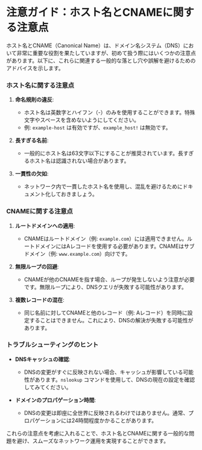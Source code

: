 # 注意ガイド：ホスト名とCNAMEに関する注意点

ホスト名とCNAME（Canonical Name）は、ドメイン名システム（DNS）において非常に重要な役割を果たしていますが、初めて扱う際にはいくつかの注意点があります。以下に、これらに関連する一般的な落とし穴や誤解を避けるためのアドバイスを示します。

### ホスト名に関する注意点
1. **命名規則の違反**:
   - ホスト名は英数字とハイフン（-）のみを使用することができます。特殊文字やスペースを含めないようにしてください。
   - 例: `example-host` は有効ですが、`example_host!` は無効です。

2. **長すぎる名前**:
   - 一般的にホスト名は63文字以下にすることが推奨されています。長すぎるホスト名は認識されない場合があります。

3. **一貫性の欠如**:
   - ネットワーク内で一貫したホスト名を使用し、混乱を避けるためにドキュメント化しておきましょう。

### CNAMEに関する注意点
1. **ルートドメインへの適用**:
   - CNAMEはルートドメイン（例: `example.com`）には適用できません。ルートドメインにはAレコードを使用する必要があります。CNAMEはサブドメイン（例: `www.example.com`）向けです。

2. **無限ループの回避**:
   - CNAMEが他のCNAMEを指す場合、ループが発生しないよう注意が必要です。無限ループにより、DNSクエリが失敗する可能性があります。

3. **複数レコードの混在**:
   - 同じ名前に対してCNAMEと他のレコード（例: Aレコード）を同時に設定することはできません。これにより、DNSの解決が失敗する可能性があります。

### トラブルシューティングのヒント
- **DNSキャッシュの確認**:
  - DNSの変更がすぐに反映されない場合、キャッシュが影響している可能性があります。`nslookup` コマンドを使用して、DNSの現在の設定を確認してみてください。

- **ドメインのプロパゲーション時間**:
  - DNSの変更は即座に全世界に反映されるわけではありません。通常、プロパゲーションには24時間程度かかることがあります。

これらの注意点を考慮に入れることで、ホスト名とCNAMEに関する一般的な問題を避け、スムーズなネットワーク運用を実現することができます。
